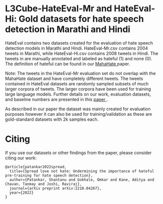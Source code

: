 # L3Cube-HateEval-Mr and HateEval-Hi: Gold datasets for hate speech detection in Marathi and Hindi

HateEval contains two datasets created for the evaluation of hate speech detection models in Marathi and Hindi. 
HateEval-Mr.csv contains 2004 tweets in Marathi, while HateEval-Hi.csv contains 2008 tweets in Hindi. 
The tweets in are manually annotated and labeled as hateful (1) and none (0). The definition of hateful can be found in our <a href='https://arxiv.org/abs/2203.13778'> MahaHate </a> paper.

Note: The tweets in the HateEval-Mr evaluation set do not overlap with the MahaHate dataset and have completely different tweets. 
The tweets contained in HateEval datasets are randomly sampled subsets of much larger corpora of tweets. 
The larger corpora have been used for training large language models. Further details on our work, evaluation datasets, and baseline numbers are presented in this <a href="https://arxiv.org/abs/2210.04267"> paper </a>.

As described in our paper the dataset was mainly created for evaluation purposes however it can also be used for training/validation as these are gold-standard datasets with 2k samples each. 

# Citing
If you use our datasets or other findings from the paper, please consider citing our work:
```
@article{patankar2022spread,
  title={Spread love not hate: Undermining the importance of hateful pre-training for hate speech detection},
  author={Patankar, Shantanu and Gokhale, Omkar and Kane, Aditya and Chavan, Tanmay and Joshi, Raviraj},
  journal={arXiv preprint arXiv:2210.04267},
  year={2022}
}
```
